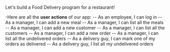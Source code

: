 Let's build a Food Delivery program for a restaurant!

-Here are all the **user actions** of our app:
-- As an employee, I can log in
-- As a manager, I can add a new meal
-- As a manager, I can list all the meals
-- As a manager, I can add a new customer
-- As a manager, I can list all the customers
-- As a manager, I can add a new order
-- As a manager, I can list all the undelivered orders
-- As a delivery guy, I can mark one of my orders as delivered
-- As a delivery guy, I list all my undelivered orders
